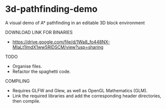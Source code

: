 # 3d-pathfinding-demo
A visual demo of A* pathfinding in an editable 3D block environment


DOWNLOAD LINK FOR BINARIES
- https://drive.google.com/file/d/1Wa8_fo448NX-MIaLt1lmdX1ww5RIDSCM/view?usp=sharing


TODO
- Organise files.
- Refactor the spaghetti code.

COMPILING
- Requires GLFW and Glew, as well as OpenGL Mathematics (GLM).
- Link the required libraries and add the corresponding header directories, then compile.
